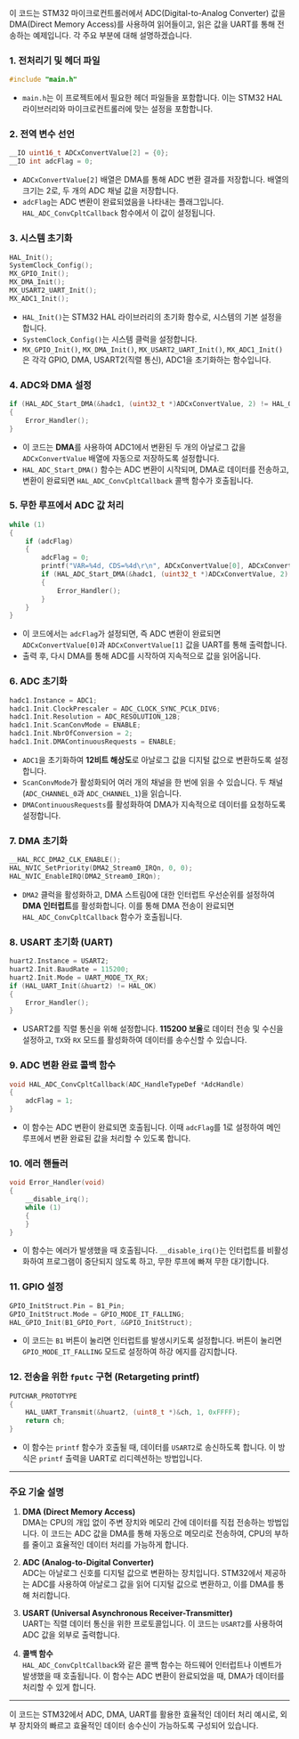 이 코드는 STM32 마이크로컨트롤러에서 ADC(Digital-to-Analog Converter) 값을 DMA(Direct Memory Access)를 사용하여 읽어들이고, 읽은 값을 UART를 통해 전송하는 예제입니다. 각 주요 부분에 대해 설명하겠습니다.

### 1. **전처리기 및 헤더 파일**
```c
#include "main.h"
```
- `main.h`는 이 프로젝트에서 필요한 헤더 파일들을 포함합니다. 이는 STM32 HAL 라이브러리와 마이크로컨트롤러에 맞는 설정을 포함합니다.

### 2. **전역 변수 선언**
```c
__IO uint16_t ADCxConvertValue[2] = {0};
__IO int adcFlag = 0;
```
- `ADCxConvertValue[2]` 배열은 DMA를 통해 ADC 변환 결과를 저장합니다. 배열의 크기는 2로, 두 개의 ADC 채널 값을 저장합니다.
- `adcFlag`는 ADC 변환이 완료되었음을 나타내는 플래그입니다. `HAL_ADC_ConvCpltCallback` 함수에서 이 값이 설정됩니다.

### 3. **시스템 초기화**
```c
HAL_Init();
SystemClock_Config();
MX_GPIO_Init();
MX_DMA_Init();
MX_USART2_UART_Init();
MX_ADC1_Init();
```
- `HAL_Init()`는 STM32 HAL 라이브러리의 초기화 함수로, 시스템의 기본 설정을 합니다.
- `SystemClock_Config()`는 시스템 클럭을 설정합니다.
- `MX_GPIO_Init()`, `MX_DMA_Init()`, `MX_USART2_UART_Init()`, `MX_ADC1_Init()`은 각각 GPIO, DMA, USART2(직렬 통신), ADC1을 초기화하는 함수입니다.

### 4. **ADC와 DMA 설정**
```c
if (HAL_ADC_Start_DMA(&hadc1, (uint32_t *)ADCxConvertValue, 2) != HAL_OK)
{
    Error_Handler();
}
```
- 이 코드는 **DMA**를 사용하여 ADC1에서 변환된 두 개의 아날로그 값을 `ADCxConvertValue` 배열에 자동으로 저장하도록 설정합니다.
- `HAL_ADC_Start_DMA()` 함수는 ADC 변환이 시작되며, DMA로 데이터를 전송하고, 변환이 완료되면 `HAL_ADC_ConvCpltCallback` 콜백 함수가 호출됩니다.

### 5. **무한 루프에서 ADC 값 처리**
```c
while (1)
{
    if (adcFlag)
    {
        adcFlag = 0;
        printf("VAR=%4d, CDS=%4d\r\n", ADCxConvertValue[0], ADCxConvertValue[1]);
        if (HAL_ADC_Start_DMA(&hadc1, (uint32_t *)ADCxConvertValue, 2) != HAL_OK)
        {
            Error_Handler();
        }
    }
}
```
- 이 코드에서는 `adcFlag`가 설정되면, 즉 ADC 변환이 완료되면 `ADCxConvertValue[0]`과 `ADCxConvertValue[1]` 값을 UART를 통해 출력합니다.
- 출력 후, 다시 DMA를 통해 ADC를 시작하여 지속적으로 값을 읽어옵니다.

### 6. **ADC 초기화**
```c
hadc1.Instance = ADC1;
hadc1.Init.ClockPrescaler = ADC_CLOCK_SYNC_PCLK_DIV6;
hadc1.Init.Resolution = ADC_RESOLUTION_12B;
hadc1.Init.ScanConvMode = ENABLE;
hadc1.Init.NbrOfConversion = 2;
hadc1.Init.DMAContinuousRequests = ENABLE;
```
- `ADC1`을 초기화하여 **12비트 해상도**로 아날로그 값을 디지털 값으로 변환하도록 설정합니다.
- `ScanConvMode`가 활성화되어 여러 개의 채널을 한 번에 읽을 수 있습니다. 두 채널(`ADC_CHANNEL_0`과 `ADC_CHANNEL_1`)을 읽습니다.
- `DMAContinuousRequests`를 활성화하여 DMA가 지속적으로 데이터를 요청하도록 설정합니다.

### 7. **DMA 초기화**
```c
__HAL_RCC_DMA2_CLK_ENABLE();
HAL_NVIC_SetPriority(DMA2_Stream0_IRQn, 0, 0);
HAL_NVIC_EnableIRQ(DMA2_Stream0_IRQn);
```
- `DMA2` 클럭을 활성화하고, DMA 스트림0에 대한 인터럽트 우선순위를 설정하여 **DMA 인터럽트**를 활성화합니다. 이를 통해 DMA 전송이 완료되면 `HAL_ADC_ConvCpltCallback` 함수가 호출됩니다.

### 8. **USART 초기화 (UART)**
```c
huart2.Instance = USART2;
huart2.Init.BaudRate = 115200;
huart2.Init.Mode = UART_MODE_TX_RX;
if (HAL_UART_Init(&huart2) != HAL_OK)
{
    Error_Handler();
}
```
- USART2를 직렬 통신을 위해 설정합니다. **115200 보율**로 데이터 전송 및 수신을 설정하고, `TX`와 `RX` 모드를 활성화하여 데이터를 송수신할 수 있습니다.

### 9. **ADC 변환 완료 콜백 함수**
```c
void HAL_ADC_ConvCpltCallback(ADC_HandleTypeDef *AdcHandle)
{
    adcFlag = 1;
}
```
- 이 함수는 ADC 변환이 완료되면 호출됩니다. 이때 `adcFlag`를 1로 설정하여 메인 루프에서 변환 완료된 값을 처리할 수 있도록 합니다.

### 10. **에러 핸들러**
```c
void Error_Handler(void)
{
    __disable_irq();
    while (1)
    {
    }
}
```
- 이 함수는 에러가 발생했을 때 호출됩니다. `__disable_irq()`는 인터럽트를 비활성화하여 프로그램이 중단되지 않도록 하고, 무한 루프에 빠져 무한 대기합니다.

### 11. **GPIO 설정**
```c
GPIO_InitStruct.Pin = B1_Pin;
GPIO_InitStruct.Mode = GPIO_MODE_IT_FALLING;
HAL_GPIO_Init(B1_GPIO_Port, &GPIO_InitStruct);
```
- 이 코드는 `B1` 버튼이 눌리면 인터럽트를 발생시키도록 설정합니다. 버튼이 눌리면 `GPIO_MODE_IT_FALLING` 모드로 설정하여 하강 에지를 감지합니다.

### 12. **전송을 위한 `fputc` 구현 (Retargeting printf)**
```c
PUTCHAR_PROTOTYPE
{
    HAL_UART_Transmit(&huart2, (uint8_t *)&ch, 1, 0xFFFF);
    return ch;
}
```
- 이 함수는 `printf` 함수가 호출될 때, 데이터를 `USART2`로 송신하도록 합니다. 이 방식은 `printf` 출력을 UART로 리디렉션하는 방법입니다.

---

### 주요 기술 설명

1. **DMA (Direct Memory Access)**  
   DMA는 CPU의 개입 없이 주변 장치와 메모리 간에 데이터를 직접 전송하는 방법입니다. 이 코드는 ADC 값을 DMA를 통해 자동으로 메모리로 전송하여, CPU의 부하를 줄이고 효율적인 데이터 처리를 가능하게 합니다.

2. **ADC (Analog-to-Digital Converter)**  
   ADC는 아날로그 신호를 디지털 값으로 변환하는 장치입니다. STM32에서 제공하는 ADC를 사용하여 아날로그 값을 읽어 디지털 값으로 변환하고, 이를 DMA를 통해 처리합니다.

3. **USART (Universal Asynchronous Receiver-Transmitter)**  
   UART는 직렬 데이터 통신을 위한 프로토콜입니다. 이 코드는 `USART2`를 사용하여 ADC 값을 외부로 출력합니다.

4. **콜백 함수**  
   `HAL_ADC_ConvCpltCallback`와 같은 콜백 함수는 하드웨어 인터럽트나 이벤트가 발생했을 때 호출됩니다. 이 함수는 ADC 변환이 완료되었을 때, DMA가 데이터를 처리할 수 있게 합니다.

---

이 코드는 STM32에서 ADC, DMA, UART를 활용한 효율적인 데이터 처리 예시로, 외부 장치와의 빠르고 효율적인 데이터 송수신이 가능하도록 구성되어 있습니다.